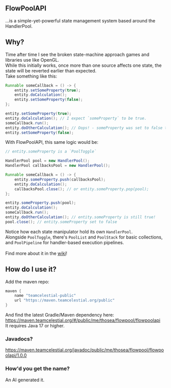 ## FlowPoolAPI
...is a simple-yet-powerful state management system based around the HandlerPool.

## Why?
Time after time I see the broken state-machine approach games and libraries use like OpenGL.<br>
While this initially works, once more than one source affects one state, the state will be reverted earlier than expected.<br>
Take something like this: 
```java
Runnable someCallback = () -> {
	entity.setSomeProperty(true);
	entity.doCalculation();
	entity.setSomeProperty(false); 
};

entity.setSomeProperty(true);
entity.doCalculation(); // I expect `someProperty` to be true.
someCallback.run();
entity.doOtherCalculation(); // Oops! - someProperty was set to false too early.
entity.setSomeProperty(false);
```
With FlowPoolAPI, this same logic would be: 
```java
// entity.someProperty is a `PoolToggle`

HandlerPool pool = new HandlerPool();
HandlerPool callbacksPool = new HandlerPool();

Runnable someCallback = () -> {
	entity.someProperty.push(callbacksPool);
	entity.doCalculation();
	callbacksPool.close(); // or entity.someProperty.pop(pool);
};

entity.someProperty.push(pool);
entity.doCalculation();
someCallback.run();
entity.doOtherCalculation(); // entity.someProperty is still true!
pool.close(); // entity.someProperty set to false
```

Notice how each state manipulator hold its own `HandlerPool`.<br>
Alongside `PoolToggle`, there's `PoolList` and `PoolStack` for basic collections, and `PoolPipeline` for handler-based execution pipelines.<br><br>
Find more about it in the [wiki](https://github.com/ItsThosea/flowpoolapi/wiki)!

## How do I use it?
Add the maven repo: 
```groovy
maven {
    name "teamcelestial-public"
    url "https://maven.teamcelestial.org/public"
}
```
And find the latest Gradle/Maven dependency here: https://maven.teamcelestial.org/#/public/me/thosea/flowpool/flowpoolapi<br>
It requires Java 17 or higher.

### Javadocs?
https://maven.teamcelestial.org/javadoc/public/me/thosea/flowpool/flowpoolapi/1.0.0

### How'd you get the name?
An AI generated it.